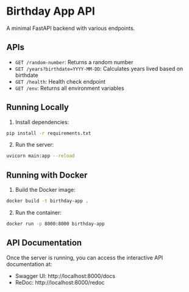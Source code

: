 # Birthday App API

A minimal FastAPI backend with various endpoints.

## APIs

- `GET /random-number`: Returns a random number
- `GET /years?birthdate=YYYY-MM-DD`: Calculates years lived based on birthdate
- `GET /health`: Health check endpoint
- `GET /env`: Returns all environment variables

## Running Locally

1. Install dependencies:
```bash
pip install -r requirements.txt
```

2. Run the server:
```bash
uvicorn main:app --reload
```

## Running with Docker

1. Build the Docker image:
```bash
docker build -t birthday-app .
```

2. Run the container:
```bash
docker run -p 8000:8000 birthday-app
```

## API Documentation

Once the server is running, you can access the interactive API documentation at:
- Swagger UI: http://localhost:8000/docs
- ReDoc: http://localhost:8000/redoc 